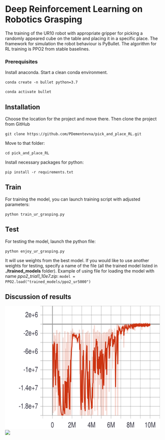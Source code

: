 # Deep Reinforcement Learning on Robotics Grasping

The training of the UR10 robot with appropriate gripper for 
picking a randomly appeared cube on the table and placing it 
in a specific place. The framework for simulation the robot behaviour 
is PyBullet. The algorithm for RL training is PPO2 from stable baselines.

### Prerequisites

Install anaconda. Start a clean conda environment.

`conda create -n bullet python=3.7`

`conda activate bullet`

## Installation

Choose the location for the project and move there. 
Then clone the project from GitHub

`git clone https://github.com/PDementevna/pick_and_place_RL.git`

Move to that folder:

`cd pick_and_place_RL`

Install necessary packages for python:

`pip install -r requirements.txt`

## Train

For training the model, you can launch training script
with adjusted parameters:

`python train_ur_grasping.py`

## Test

For testing the model, launch the python file:

`python enjoy_ur_grasping.py`

It will use weights from the best model. If you would like to use 
another weights for testing, specify a name of the file (all the
trained model listed in **./trained_models** folder).
Example of using file for loading the model with name _ppo2_trial1_10e7.zip_:
`model = PPO2.load("trained_models/ppo2_ur5000")`

## Discussion of results

<img src="https://github.com/PDementevna/pick_and_place_RL/raw/env_with_orn/episode_reward.svg" height="400">

<img src="https://github.com/PDementevna/pick_and_place_RL/raw/env_with_orn/video/withoutOrn.gif" height="400">

